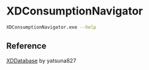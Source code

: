 # XDConsumptionNavigator

```sh
XDConsumptionNavigator.exe --help
```

## Reference

[XDDatabase](https://github.com/yatsuna827/XDDatabase) by yatsuna827
